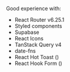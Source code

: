 Good experience with:

- React Router v6.25.1
- Styled components
- Supabase
- React Icons
- TanStack Query v4
- date-fns
- React Hot Toast (<CreateCabinsForm/>)
- React Hook Form (<CreateCabinsForm/>)
